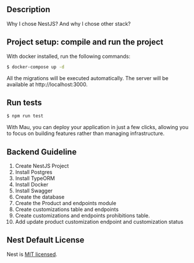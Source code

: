 ## Description

Why I chose NestJS? And why I chose other stack?


## Project setup: compile and run the project

With docker installed, run the following commands:

```bash
$ docker-compose up -d
```

All the migrations will be executed automatically. The server will be available at http://localhost:3000.


## Run tests

```bash
$ npm run test
```


With Mau, you can deploy your application in just a few clicks, allowing you to focus on building features rather than managing infrastructure.


## Backend Guideline

1. Create NestJS Project
2. Install Postgres
3. Install TypeORM
4. Install Docker
5. Install Swagger
6. Create the database
7. Create the Product and endpoints module
8. Create customizations table and endpoints
9. Create customizations and endpoints prohibitions table.
10. Add update product customization endpoint and customization status


## Nest Default License

Nest is [MIT licensed](https://github.com/nestjs/nest/blob/master/LICENSE).
